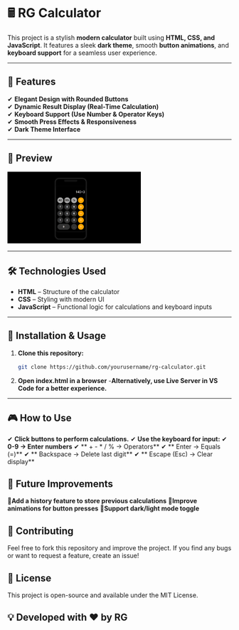 # 🖩 RG Calculator

This project is a stylish **modern calculator** built using **HTML, CSS, and JavaScript**. It features a sleek **dark theme**, smooth **button animations**, and **keyboard support** for a seamless user experience.

---

## 🚀 Features
✔ **Elegant Design with Rounded Buttons**  
✔ **Dynamic Result Display (Real-Time Calculation)**  
✔ **Keyboard Support (Use Number & Operator Keys)**  
✔ **Smooth Press Effects & Responsiveness**  
✔ **Dark Theme Interface**  

---

## 🎥 Preview  
<img src="screenshot.png" alt="RG Calculator Screenshot" width="300">

---

## 🛠️ Technologies Used
- **HTML** – Structure of the calculator  
- **CSS** – Styling with modern UI  
- **JavaScript** – Functional logic for calculations and keyboard inputs  

---

## 🔧 Installation & Usage
1. **Clone this repository:**
   ```bash
   git clone https://github.com/yourusername/rg-calculator.git
2. **Open index.html in a browser**
-**Alternatively, use Live Server in VS Code for a better experience.**

---
## 🎮 How to Use
✔ **Click buttons to perform calculations.**
✔ **Use the keyboard for input:**
✔ **0-9 → Enter numbers**
✔ ** + - * / % → Operators**
✔ ** Enter → Equals (=)**
✔ ** Backspace → Delete last digit**
✔ ** Escape (Esc) → Clear display**
## 📌 Future Improvements
🔹**Add a history feature to store previous calculations**
🔹**Improve animations for button presses**
🔹**Support dark/light mode toggle**

## 🤝 Contributing
Feel free to fork this repository and improve the project. If you find any bugs or want to request a feature, create an issue!

## 📄 License
This project is open-source and available under the MIT License.

## 💡 Developed with ❤️ by RG

